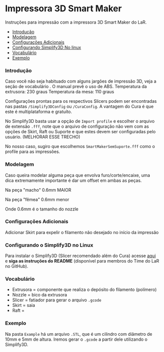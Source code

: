 # Impressora 3D Smart Maker

Instruções para impressão com a impressora 3D Smart Maker do LaR.


- [Introdução](#introduction)
- [Modelagem](#modelling)
- [Configurações Adicionais](#config)
- [Configurando Simplify3D No linux](#AddTag)
- [Vocabulário](#vocab)
- [Exemplo](#example)


### <a name="introduction"></a> Introdução
Caso você não seja habituado com alguns jargões de impressão 3D, veja a seção de vocabulário <a name="introduction"></a>.
O manual prevê o uso de ABS. 
Temperatura da extrusora: 230 graus
Temperatura da mesa: 110 graus

Configurações prontas para os respectivos Slicers podem ser encontradas nas pastas ``` /Simplify3DConfig ``` ou ``` /CuraConfig ```. A vantagem do Cura é que este é multiplataforma e gratuíto.

No Simplify3D basta usar a opção de ``` Import profile ``` e escolher o arquivo de extensão ``` .fff ```, note que o arquivo de configuração não vem com as opções de Skirt, Raft ou Suporte e que estes devem ser configuradas pelo usuário. (MELHORAR ESSE TRECHO)

No nosso caso, sugiro que escolhemos ``` SmartMakerSemSuporte.fff ``` como o profile para as impressões.

<!-- Colocar link do pdf original com as instruções -->

### <a name="modelling"></a> Modelagem

Caso queira modelar alguma peça que envolva furo/corte/encaixe, uma dica extremamente importante é dar um offset em ambas as peças.

Na peça "macho" 0.6mm MAIOR

Na peça "fêmea" 0.6mm menor

Onde 0.6mm é o tamanho do nozzle

### <a name="config"></a> Configurações Adicionais

Adicionar Skirt para expelir o filamento não desejado no início da impressão

### Configurando o Simplify3D no Linux

Para instalar o Simplify3D (Slicer recomendado além do Cura) acesse [aqui](https://github.com/lar-deeufba/simplify3d_linux) e **siga as instruções do README** (disponível para membros do Time do LaR no GitHub).

### <a name="vocab"></a> Vocabulário
- Extrusora = componente que realiza o depósito do filamento (polímero)
- Nozzle = bico da extrusora
- Slicer = fatiador para gerar o arquivo ``` .gcode ```
- Skirt = saia
- Raft =

### <a name="example"></a> Exemplo
Na pasta ``` Example ``` há um arquivo  ``` .STL ```, que é um cilindro com diâmetro de 10mm e 5mm de altura. Iremos gerar o ``` .gcode ``` a partir dele utilizando o Simplify3D.


<!-- Colocar imagens e fornecer arquivos exemplo -->
